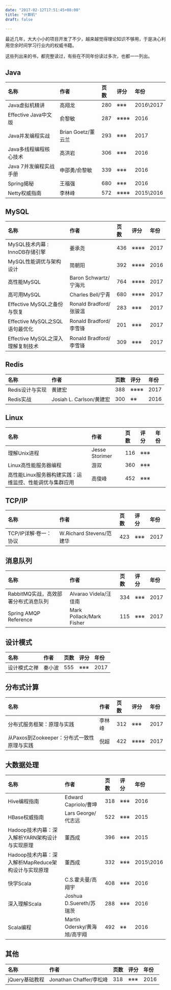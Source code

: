 ```yaml
---
date: "2017-02-12T17:51:45+08:00"
title: "计算机"
draft: false

---
```


最近几年，大大小小的项目开发了不少，越来越觉得理论知识不够用，于是决心利用空余时间学习行业内的权威书籍。

这些列出来的书，都完整读过，有些在不同年份读过多次，也都一一列出。

## Java
| 名称                     | 作者               |    页数 | 评分     |     年份 |
| :----------------------- | :----------------- | :------ | :-----   | :------- |
| Java虚拟机精讲           | 高翔龙             |     280 | ※※※   |     2016\2017 |
| Effective Java中文版     | 俞黎敏             |     287 | ※※※※ |     2016 |
| Java并发编程实战         | Brian Goetz/董云兰 |     293 | ※※※   |     2017 |
| Java多线程编程核心技术   | 高洪岩             |     306 | ※※※   |     2016 |
| Java 7并发编程实战手册   | 申邵勇/俞黎敏      |     339 | ※※※   |     2016 |
| Spring揭秘               | 王福强             |     680 | ※※※   |     2016 |
| Netty权威指南            | 李林峰             |     572 | ※※※※ |     2015\2016 |

## MySQL
| 名称                              | 作者                   |    页数 | 评分     |     年份 |
| :-------------------------        | :------                | :------ | :-----   | :------- |
| MySQL技术内幕 : InnoDB存储引擎    | 姜承尧                 |     436 | ※※※※ |     2017 |
| MySQL性能调优与架构设计           | 简朝阳                 |     392 | ※※※※ |     2016 |
| 高性能MySQL                       | Baron Schwartz/宁海元  |     764 | ※※※※ |     2017 |
| 高可用MySQL                       | Charles Bell/宁青      |     680 | ※※※※ |     2017 |
| Effective MySQL之备份与恢复       | Ronald Bradford/张骏温 |     283 | ※※※   |     2017 |
| Effective MySQL之SQL语句最优化    | Ronald Bradford/李雪锋 |     201 | ※※※   |     2017 |
| Effective MySQL之深入理解复制技术 | Ronald Bradford/李雪锋 |     309 | ※※※   | 2017     |

## Redis
| 名称                                      | 作者                         |    页数 | 评分     |    年份 |
| :---------------------------------------- | :--------------------------- | :------ | :-----   | :------ |
| Redis设计与实现                           | 黄建宏                       |     388 | ※※※※ |    2017 |
| Redis实战                                 | Josiah L. Carlson/黄建宏     |     300 | ※※     |    2016 |

## Linux
| 名称                                                    | 作者                         |    页数 | 评分   | 年份    |
| :----------------------------------------               | :--------------------------- | :------ | :----- | :------ |
| 理解Unix进程                                            | Jesse Storimer               |     116 | ※※※ |         |
| Linux高性能服务器编程                                   | 游双                         |     360 | ※※※ |         |
| 高性能Linux服务器构建实践：运维监控、性能调优与集群应用 | 高俊峰                       |     452 | ※※※ |         | 

## TCP/IP
| 名称                       | 作者                     |    页数 | 评分   |     年份 |
| :------------------------- | :------                  | :------ | :----- | :------- |
| TCP/IP详解·卷一：协议      | W.Richard Stevens/范建华 |     423 | ※※※ |     2017 |


## 消息队列
| 名称                                 | 作者                     |    页数 | 评分   | 年份     |
| :-------------------------           | :------                  | :------ | :----- | :------- |
| RabbitMQ实战，高效部署分布式消息队列 | Alvarao Videla/汪佳南    |     334 | ※※※ | 2017     |
| Spring AMQP Reference                | Mark Pollack/Mark Fisher |     115 | ※※※ | 2017     |

## 设计模式
| 名称                       | 作者    | 页数    | 评分   | 年份     |
| :------------------------- | :------ | :------ | :----- | :------- |
| 设计模式之禅               | 秦小波  | 555     | ※※※ | 2017     |

## 分布式计算
| 名称                                       | 作者    |    页数 | 评分     | 年份           |
| :----------------------------------------  | :------ | :------ | :-----   | :------        |
| 分布式服务框架：原理与实践                 | 李林峰  |     312 | ※※※   | 2017           |
| 从Paxos到Zookeeper：分布式一致性原理与实践 | 倪超    |     422 | ※※※※ | 2017           |

## 大数据处理
| 名称                                                | 作者                         |    页数 | 评分   |      年份 |
| :----------------------------------------           | :------                      | :------ | :----- |   :------ |
| Hive编程指南                                        | Edward Capriolo/曹坤         |     318 | ※※※ |      2016 |
| HBase权威指南                                       | Lars George/代志远           |     522 | ※※※ |      2015 |
| Hadoop技术内幕：深入解析YARN架构设计与实现原理      | 董西成                       |     396 | ※※※ |      2015 |
| Hadoop技术内幕：深入解析MapReduce架构设计与实现原理 | 董西成                       |     332 | ※※※ | 2015\2016 |
| 快学Scala                                           | C.S.霍夫曼/高翔宇            |     408 | ※※※ |      2016 |
| 深入理解Scala                                       | Joshua D.Suereth/苏瑞茨      |     288 | ※※※ |      2016 |
| Scala编程                                           | Martin Odersky/黄海旭/高宇翔 |     492 | ※※   |      2016 |

## 其他
| 名称                                                | 作者                         |    页数 | 评分     |      年份 |
| :-------------------------                          | :------                      | :------ | :-----   |  :------- |
| jQuery基础教程                                      | Jonathan Chaffer/李松峰      |     318 | ※※※   |      2016 |
